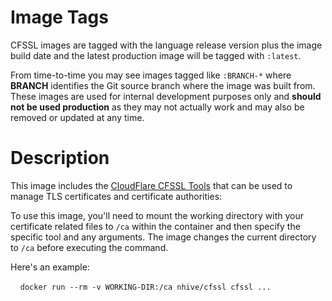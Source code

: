 # Image Tags

CFSSL images are tagged with the language release version plus the image build date and the latest production image will be tagged with `:latest`.

From time-to-time you may see images tagged like `:BRANCH-*` where **BRANCH** identifies the Git source branch where the image was built from.  These images are used for internal development purposes only and **should not be used production** as they may not actually work and may also be removed or updated at any time.

# Description

This image includes the [CloudFlare CFSSL Tools](https://github.com/cloudflare/cfssl) that can be used to manage TLS certificates and certificate authorities:

To use this image, you'll need to mount the working directory with your certificate related files to `/ca` within the container and then specify the specific tool and any arguments.  The image changes the current directory to `/ca` before executing the command.

Here's an example:

&nbsp;&nbsp;&nbsp;&nbsp;`docker run --rm -v WORKING-DIR:/ca nhive/cfssl cfssl ...`
